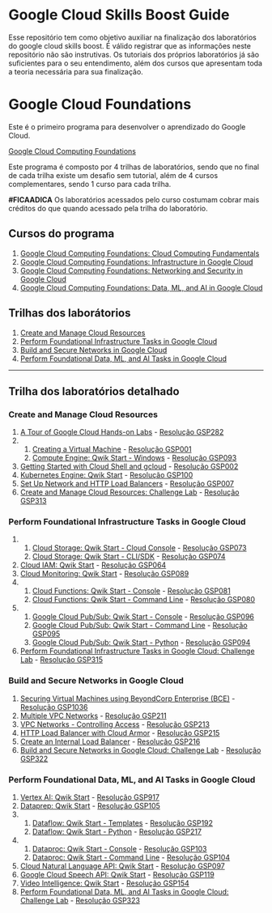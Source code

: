 # Google Cloud Skills Boost Guide

Esse repositório tem como objetivo auxiliar na finalização dos laboratórios do google cloud skills boost. É válido registrar que as informações neste repositório não são instrutivas. Os tutoriais dos próprios laboratórios já são suficientes para o seu entendimento, além dos cursos que apresentam toda a teoria necessária para sua finalização.

# Google Cloud Foundations
Este é o primeiro programa para desenvolver o aprendizado do Google Cloud.

[Google Cloud Computing Foundations](https://www.cloudskillsboost.google/paths/36?locale=en)

Este programa é composto por 4 trilhas de laboratórios, sendo que no final de cada trilha existe um desafio sem tutorial, além de 4 cursos complementares, sendo 1 curso para cada trilha.

**#FICAADICA** Os laboratórios acessados pelo curso costumam cobrar mais créditos do que quando acessado pela trilha do laboratório.

## Cursos do programa
1. [Google Cloud Computing Foundations: Cloud Computing Fundamentals](https://www.cloudskillsboost.google/course_templates/153?locale=pt_BR)
2. [Google Cloud Computing Foundations: Infrastructure in Google Cloud](https://www.cloudskillsboost.google/course_templates/154?locale=pt_BR)
3. [Google Cloud Computing Foundations: Networking and Security in Google Cloud](https://www.cloudskillsboost.google/course_templates/155?locale=pt_BR)
4. [Google Cloud Computing Foundations: Data, ML, and AI in Google Cloud](https://www.cloudskillsboost.google/course_templates/156?locale=pt_BR)

## Trilhas dos laborátorios
1. [Create and Manage Cloud Resources](https://www.cloudskillsboost.google/quests/120?locale=en)
2. [Perform Foundational Infrastructure Tasks in Google Cloud](https://www.cloudskillsboost.google/quests/118?locale=en)
3. [Build and Secure Networks in Google Cloud](https://www.cloudskillsboost.google/quests/128?locale=en)
4. [Perform Foundational Data, ML, and AI Tasks in Google Cloud](https://www.cloudskillsboost.google/quests/117?locale=en)

___
## Trilha dos laboratórios detalhado
### Create and Manage Cloud Resources
1. [A Tour of Google Cloud Hands-on Labs](https://www.cloudskillsboost.google/focuses/2794?parent=catalog&locale=en) - [Resolução GSP282](Labs/GSP282.md)
2.  1. [Creating a Virtual Machine](https://www.cloudskillsboost.google/focuses/3563?parent=catalog&locale=en) - [Resolução GSP001](Labs/GSP001.md)
    2. [Compute Engine: Qwik Start - Windows](https://www.cloudskillsboost.google/focuses/560?parent=catalog&locale=en) - [Resolução GSP093](Labs/GSP093.md)
3. [Getting Started with Cloud Shell and gcloud](https://www.cloudskillsboost.google/focuses/563?parent=catalog&locale=en) - [Resolução GSP002](Labs/GSP002.md)
4. [Kubernetes Engine: Qwik Start](https://www.cloudskillsboost.google/focuses/878?parent=catalog&locale=en) - [Resolução GSP100](Labs/GSP100.md)
5. [Set Up Network and HTTP Load Balancers](https://www.cloudskillsboost.google/focuses/12007?parent=catalog&locale=en) - [Resolução GSP007](Labs/GSP007.md)
6. [Create and Manage Cloud Resources: Challenge Lab](https://www.cloudskillsboost.google/focuses/10258?parent=catalog&locale=en) - [Resolução GSP313](Labs/GSP313.md)

### Perform Foundational Infrastructure Tasks in Google Cloud
1.  1. [Cloud Storage: Qwik Start - Cloud Console](https://www.cloudskillsboost.google/focuses/1760?parent=catalog&locale=en) - [Resolução GSP073](Labs/GSP073.md)
    2. [Cloud Storage: Qwik Start - CLI/SDK](https://www.cloudskillsboost.google/focuses/569?parent=catalog&locale=en) - [Resolução GSP074](Labs/GSP074.md)
2. [Cloud IAM: Qwik Start](https://www.cloudskillsboost.google/focuses/44159?parent=catalog&locale=en) - [Resolução GSP064](Labs/GSP064.md)
3. [Cloud Monitoring: Qwik Start](https://www.cloudskillsboost.google/focuses/10599?parent=catalog&locale=en) - [Resolução GSP089](Labs/GSP089.md)
4.  1. [Cloud Functions: Qwik Start - Console](https://www.cloudskillsboost.google/focuses/1763?parent=catalog&locale=en) - [Resolução GSP081](Labs/GSP081.md)
    2. [Cloud Functions: Qwik Start - Command Line](https://www.cloudskillsboost.google/focuses/916?parent=catalog&locale=en) - [Resolução GSP080](Labs/GSP080.md)
5.  1. [Google Cloud Pub/Sub: Qwik Start - Console](https://www.cloudskillsboost.google/focuses/3719?parent=catalog&locale=en) - [Resolução GSP096](Labs/GSP096.md)
    2. [Google Cloud Pub/Sub: Qwik Start - Command Line](https://www.cloudskillsboost.google/focuses/925?parent=catalog&locale=en) - [Resolução GSP095](Labs/GSP095.md)
    3. [Google Cloud Pub/Sub: Qwik Start - Python](https://www.cloudskillsboost.google/focuses/2775?parent=catalog&locale=en) - [Resolução GSP094](Labs/GSP094.md)
6. [Perform Foundational Infrastructure Tasks in Google Cloud: Challenge Lab](https://www.cloudskillsboost.google/focuses/10379?parent=catalog&locale=en) - [Resolução GSP315](Labs/GSP315.md)

### Build and Secure Networks in Google Cloud
1. [Securing Virtual Machines using BeyondCorp Enterprise (BCE)](https://www.cloudskillsboost.google/focuses/40544?parent=catalog&locale=en) - [Resolução GSP1036](Labs/GSP1036.md)
2. [Multiple VPC Networks](https://www.cloudskillsboost.google/focuses/1230?parent=catalog&locale=en) - [Resolução GSP211](Labs/GSP211.md)
3. [VPC Networks - Controlling Access](https://www.cloudskillsboost.google/focuses/1231?parent=catalog&locale=en) - [Resolução GSP213](Labs/GSP213.md)
4. [HTTP Load Balancer with Cloud Armor](https://www.cloudskillsboost.google/focuses/1232?parent=catalog&locale=en) - [Resolução GSP215](Labs/GSP215.md)
5. [Create an Internal Load Balancer](https://www.cloudskillsboost.google/focuses/1250?parent=catalog&locale=en) - [Resolução GSP216](Labs/GSP216.md)
6. [Build and Secure Networks in Google Cloud: Challenge Lab](https://www.cloudskillsboost.google/focuses/12068?parent=catalog&locale=en) - [Resolução GSP322](Labs/GSP322.md)

### Perform Foundational Data, ML, and AI Tasks in Google Cloud
1. [Vertex AI: Qwik Start](https://www.cloudskillsboost.google/focuses/18940?parent=catalog&locale=en) - [Resolução GSP917](Labs/GSP917.md)
2. [Dataprep: Qwik Start](https://www.cloudskillsboost.google/focuses/584?parent=catalog&locale=en) - [Resolução GSP105](Labs/GSP105.md)
3.  1. [Dataflow: Qwik Start - Templates](https://www.cloudskillsboost.google/focuses/1101?parent=catalog&locale=en) - [Resolução GSP192](Labs/GSP192.md)
    2. [Dataflow: Qwik Start - Python](https://www.cloudskillsboost.google/focuses/1100?parent=catalog&locale=en) - [Resolução GSP217](Labs/GSP217.md)
4.  1. [Dataproc: Qwik Start - Console](https://www.cloudskillsboost.google/focuses/586?parent=catalog&locale=en) - [Resolução GSP103](Labs/GSP103.md)
    2. [Dataproc: Qwik Start - Command Line](https://www.cloudskillsboost.google/focuses/585?parent=catalog&locale=en) - [Resolução GSP104](Labs/GSP104.md)
5. [Cloud Natural Language API: Qwik Start](https://www.cloudskillsboost.google/focuses/582?parent=catalog&locale=en) - [Resolução GSP097](Labs/GSP097.md)
6. [Google Cloud Speech API: Qwik Start](https://www.cloudskillsboost.google/focuses/588?parent=catalog&locale=en) - [Resolução GSP119](Labs/GSP119.md)
7. [Video Intelligence: Qwik Start](https://www.cloudskillsboost.google/focuses/603?parent=catalog&locale=en) - [Resolução GSP154](Labs/GSP154.md)
8. [Perform Foundational Data, ML, and AI Tasks in Google Cloud: Challenge Lab](https://www.cloudskillsboost.google/focuses/11044?parent=catalog&locale=en) - [Resolução GSP323](Labs/GSP323.md)